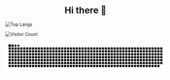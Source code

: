 
<h1 align="center">Hi there 👋</h1>



  <p align="center">
  
![Top Langs](https://github-readme-stats.vercel.app/api/top-langs/?username=hessafa&layout=compact)

![Visitor Count](https://komarev.com/ghpvc/?username=hessafa&color=blue)





  <img src="https://raw.githubusercontent.com/Platane/snk/output/github-contribution-grid-snake.svg" />

  
</p>
